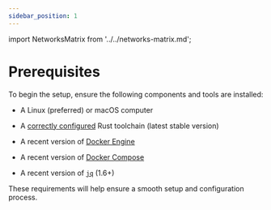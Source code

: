 ```yaml
---
sidebar_position: 1
---
```


import NetworksMatrix from '../../networks-matrix.md';

# Prerequisites

To begin the setup, ensure the following components and tools are installed:

- A Linux (preferred) or macOS computer

- A [correctly configured](https://www.rust-lang.org/learn/get-started) Rust toolchain (latest stable version)

- A recent version of [Docker Engine](https://docs.docker.com/engine/install/)

- A recent version of [Docker Compose](https://docs.docker.com/compose/install/)

- A recent version of [`jq`](https://stedolan.github.io/jq/) (1.6+)

These requirements will help ensure a smooth setup and configuration process.

